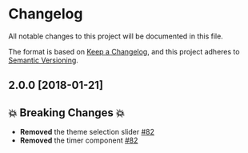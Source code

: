 # Changelog

All notable changes to this project will be documented in this file.

The format is based on [Keep a Changelog](https://keepachangelog.com/en/1.0.0/),
and this project adheres to [Semantic Versioning](https://semver.org/spec/v2.0.0.html).

## 2.0.0 [2018-01-21]

## 💥 Breaking Changes 💥

- **Removed** the theme selection slider [#82](https://github.com/EricTurf/react-sudoku/pull/82)
- **Removed** the timer component [#82](https://github.com/EricTurf/react-sudoku/pull/82)
